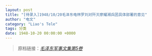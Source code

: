 ```yaml
---
layout: post
title: "[待录入]1948/10/20毛泽东电林罗刘对歼灭廖耀湘兵团具体部署的意见"
author: "电文"
category: "Liao's Tele"
tags: 分类
date: 1948-10-20 00:00:00 +0000
---
```

> 原档链接：[*毛泽东军事文集第5卷*](https://www.modernhistory.org.cn/#/Detailedreading?fileCode=0001_ts_31027578&treeId=188023779&uniqTag&dirCode=e21a6230329943309f9367c8fbeb1ffa&bzId&qkTitle&imageUrl=https%3A%2F%2Fiiif.modernhistory.org.cn%2Fiiif%2F2%2F0001_ts_31027578%252F0001_ts_31027578_00130.jpg&contUrl=https%3A%2F%2Fkrwxk-prod.oss-cn-beijing.aliyuncs.com%2F0001_ts_31027578%2F0001_ts_31027578.json)
